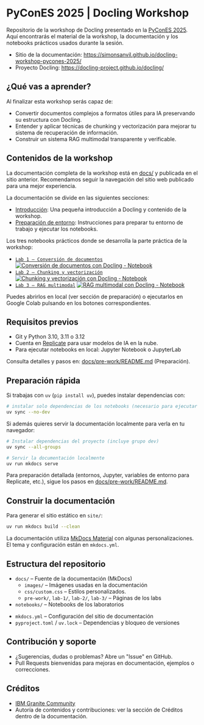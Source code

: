 # PyConES 2025 | Docling Workshop

Repositorio de la workshop de Docling presentado en la [PyConES 2025](https://2025.es.pycon.org/). Aquí encontrarás el material de la workshop, la documentación y los notebooks prácticos usados durante la sesión.

- Sitio de la documentación: https://simonsanvil.github.io/docling-workshop-pycones-2025/
- Proyecto Docling: https://docling-project.github.io/docling/

## ¿Qué vas a aprender?

Al finalizar esta workshop serás capaz de:
- Convertir documentos complejos a formatos útiles para IA preservando su estructura con Docling.
- Entender y aplicar técnicas de chunking y vectorización para mejorar tu sistema de recuperación de información.
- Construir un sistema RAG multimodal transparente y verificable.

## Contenidos de la workshop

La documentación completa de la workshop está en [docs/](/docs/) y publicada en el sitio anterior. Recomendamos seguir la navegación del sitio web publicado para una mejor experiencia.

La documentación se divide en las siguientes secciones:

- [Introducción](/docs/README.md): Una pequeña introducción a Docling y contenido de la workshop.
- [Preparación de entorno](/docs/pre-work/README.md): Instrucciones para preparar tu entorno de trabajo y ejecutar los notebooks.

Los tres notebooks prácticos donde se desarrolla la parte práctica de la workshop:

- [`Lab 1 – Conversión de documentos`](/docs/lab-1/README.md) [![Conversión de documentos con Docling - Notebook](https://colab.research.google.com/assets/colab-badge.svg "Abrir en Colab")](https://colab.research.google.com/github/simonsanvil/docling-workshop-pycones-2025/blob/703a299b236366e05f79f5df19b414ed03721de7/notebooks/Lab1_Docling_convert.ipynb)
- [`Lab 2 – Chunking y vectorización`](/docs/lab-2/README.md) [![Chunking y vectorización con Docling - Notebook](https://colab.research.google.com/assets/colab-badge.svg "Abrir en Colab")](https://colab.research.google.com/github/simonsanvil/docling-workshop-pycones-2025/blob/703a299b236366e05f79f5df19b414ed03721de7/notebooks/Lab2_Hybrid_Chunking.ipynb)
- [`Lab 3 – RAG multimodal`](/docs/lab-3/README.md) [![RAG multimodal con Docling - Notebook](https://colab.research.google.com/assets/colab-badge.svg "Abrir en Colab")](https://colab.research.google.com/github/simonsanvil/docling-workshop-pycones-2025/blob/703a299b236366e05f79f5df19b414ed03721de7/notebooks/Lab3_RAG.ipynb)

Puedes abrirlos en local (ver sección de preparación) o ejecutarlos en Google Colab pulsando en los botones correspondientes.

## Requisitos previos

- Git y Python 3.10, 3.11 o 3.12
- Cuenta en [Replicate](https://replicate.com/) para usar modelos de IA en la nube.
- Para ejecutar notebooks en local: Jupyter Notebook o JupyterLab

Consulta detalles y pasos en: [docs/pre-work/README.md](/docs/pre-work/README.md) (Preparación).

## Preparación rápida

Si trabajas con `uv` (`pip install uv`), puedes instalar dependencias con:

```bash
# instalar solo dependencias de los notebooks (necesario para ejecutar los labs)
uv sync --no-dev
```

Si además quieres servir la documentación localmente para verla en tu navegador:

```bash
# Instalar dependencias del proyecto (incluye grupo dev)
uv sync --all-groups

# Servir la documentación localmente
uv run mkdocs serve
```

Para preparación detallada (entornos, Jupyter, variables de entorno para Replicate, etc.), sigue los pasos en [docs/pre-work/README.md](/docs/pre-work/README.md).

## Construir la documentación

Para generar el sitio estático en `site/`:

```bash
uv run mkdocs build --clean
```

La documentación utiliza [MkDocs Material](https://squidfunk.github.io/mkdocs-material/) con algunas personalizaciones. El tema y configuración están en `mkdocs.yml`.

## Estructura del repositorio

- `docs/` – Fuente de la documentación (MkDocs)
  - `images/` – Imágenes usadas en la documentación
  - `css/custom.css` – Estilos personalizados.
  - `pre-work/`, `lab-1/`, `lab-2/`, `lab-3/` – Páginas de los labs
- `notebooks/` – Notebooks de los laboratorios
<!-- - `materials/` – Material de apoyo (si aplica) -->
<!-- - `output/` – Artefactos generados (p.ej. conversiones con Docling) -->
<!-- - `site/` – Salida estática generada por MkDocs (no editar a mano) -->
- `mkdocs.yml` – Configuración del sitio de documentación
- `pyproject.toml` / `uv.lock` – Dependencias y bloqueo de versiones

## Contribución y soporte

- ¿Sugerencias, dudas o problemas? Abre un "Issue" en GitHub.
- Pull Requests bienvenidas para mejoras en documentación, ejemplos o correcciones.

## Créditos

- [IBM Granite Community](https://github.com/ibm-granite-community)
- Autoría de contenidos y contribuciones: ver la sección de Créditos dentro de la documentación.